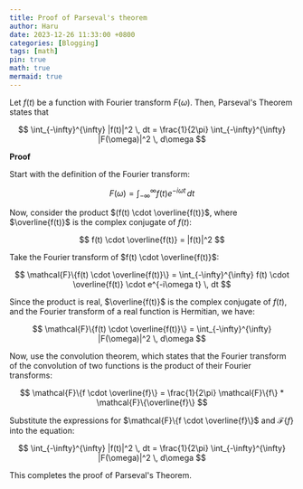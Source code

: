 ```yaml
---
title: Proof of Parseval's theorem
author: Haru
date: 2023-12-26 11:33:00 +0800
categories: [Blogging]
tags: [math]
pin: true
math: true
mermaid: true
---
```


Let $f(t)$ be a function with Fourier transform $F(\omega)$. Then, Parseval's Theorem states that

$$
\int_{-\infty}^{\infty} |f(t)|^2 \, dt = \frac{1}{2\pi} \int_{-\infty}^{\infty} |F(\omega)|^2 \, d\omega
$$

**Proof**

Start with the definition of the Fourier transform:

$$
F(\omega) = \int_{-\infty}^{\infty} f(t) e^{-i\omega t} \, dt
$$

Now, consider the product $(f(t) \cdot \overline{f(t)}$, where $\overline{f(t)}$ is the complex conjugate of $f(t)$:

$$
f(t) \cdot \overline{f(t)} = |f(t)|^2
$$

Take the Fourier transform of $f(t) \cdot \overline{f(t)}$:

$$
\mathcal{F}\{f(t) \cdot \overline{f(t)}\} = \int_{-\infty}^{\infty} f(t) \cdot \overline{f(t)} \cdot e^{-i\omega t} \, dt
$$

Since the product is real, $\overline{f(t)}$ is the complex conjugate of $f(t)$, and the Fourier transform of a real function is Hermitian, we have:

$$
\mathcal{F}\{f(t) \cdot \overline{f(t)}\} = \int_{-\infty}^{\infty} |F(\omega)|^2 \, d\omega
$$

Now, use the convolution theorem, which states that the Fourier transform of the convolution of two functions is the product of their Fourier transforms:

$$
\mathcal{F}\{f \cdot \overline{f}\} = \frac{1}{2\pi} \mathcal{F}\{f\} * \mathcal{F}\{\overline{f}\}
$$

Substitute the expressions for $\mathcal{F}\{f \cdot \overline{f}\}$ and $\mathcal{F}\{f\}$ into the equation:

$$
\int_{-\infty}^{\infty} |f(t)|^2 \, dt = \frac{1}{2\pi} \int_{-\infty}^{\infty} |F(\omega)|^2 \, d\omega
$$

This completes the proof of Parseval's Theorem.